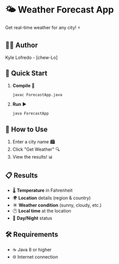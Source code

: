 # 🌤️ Weather Forecast App

Get real-time weather for any city! ⚡

## 👨‍💻 Author

Kyle Lofredo - [chew-Lo]

## 🚀 Quick Start

1. **Compile** 📝
   ```bash
   javac ForecastApp.java
   ```

2. **Run** ▶️
   ```bash
   java ForecastApp
   ```

## 🎯 How to Use

1. Enter a city name 🏙️
2. Click "Get Weather" 🔍  
3. View the results! 📊

## 📋 Results

- 🌡️ **Temperature** in Fahrenheit
- 🌍 **Location** details (region & country)
- ☀️ **Weather condition** (sunny, cloudy, etc.)
- 🕐 **Local time** at the location
- 🌙 **Day/Night** status

## 🛠️ Requirements

- ☕ Java 8 or higher
- 🌐 Internet connection